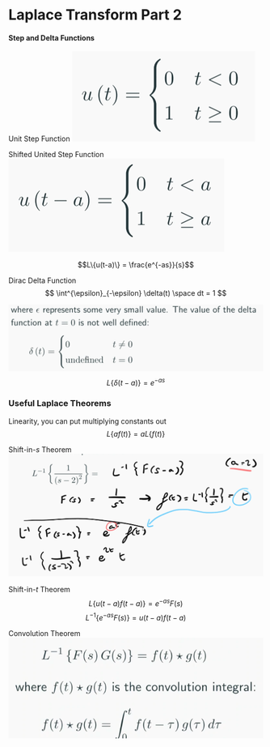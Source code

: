 # Laplace Transform Part 2

#### Step and Delta Functions

Unit Step Function
![Unit Step Function](1646860011.png)

Shifted United Step Function
![](1646860239.png)

$$L\{u(t-a)\} = \frac{e^{-as}}{s}$$

Dirac Delta Function
$$ \int^{\epsilon}_{-\epsilon} \delta(t) \space dt = 1 $$

![](1646860784.png)
$$ L\{\delta(t-a)\} = e^{-as} $$

### Useful Laplace Theorems
Linearity, you can put multiplying constants out
$$ L\{af(t)\} = aL\{f(t)\} $$

Shift-in-$s$ Theorem
![](1646862001.png)

Shift-in-$t$ Theorem
$$ L\{u(t-a)f(t-a)\} = e^{-as}F(s) $$
$$ L^{-1}\{e^{-as}F(s)\} = u(t-a)f(t-a) $$

Convolution Theorem
![](1646863065.png)